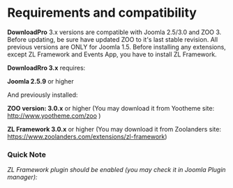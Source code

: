 # Requirements and compatibility

**DownloadPro** 3.x versions are compatible with Joomla 2.5/3.0 and ZOO 3. Before updating, be sure have updated ZOO to it's last stable revision. All previous versions are ONLY for Joomla 1.5. Before installing any extensions, except ZL Framework and Events App, you have to install ZL Framework.

**DownloadRro 3.x** requires:

**Joomla 2.5.9** or higher

And previously installed:

**ZOO version: 3.0.x** or higher 
(You may download it from Yootheme site: http://www.yootheme.com/zoo )


**ZL Framework 3.0.x** or higher
(You may download it from Zoolanders site: https://www.zoolanders.com/extensions/zl-framework)

### Quick Note

*ZL Framework plugin should be enabled (you may check it in Joomla Plugin manager):*

